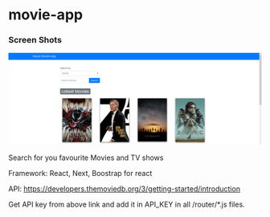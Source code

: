 # movie-app

### Screen Shots
![Text](https://github.com/siddharth-gawas/movie-list-app/blob/main/screenshots/Capture1.PNG)

Search for you favourite Movies and TV shows

Framework: React, Next, Boostrap for react

API: https://developers.themoviedb.org/3/getting-started/introduction

Get API key from above link and add it in API_KEY in all /router/*.js files.
